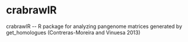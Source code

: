 # crabrawlR
crabrawlR -- R package for analyzing pangenome matrices generated by get_homologues (Contreras-Moreira and Vinuesa 2013)
